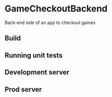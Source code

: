 # GameCheckoutBackend
Back-end side of an app to checkout games

## Build
## Running unit tests
## Development server
## Prod server

